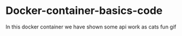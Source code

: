 # Docker-container-basics-code
In this docker container we have shown some api work as cats fun gif
